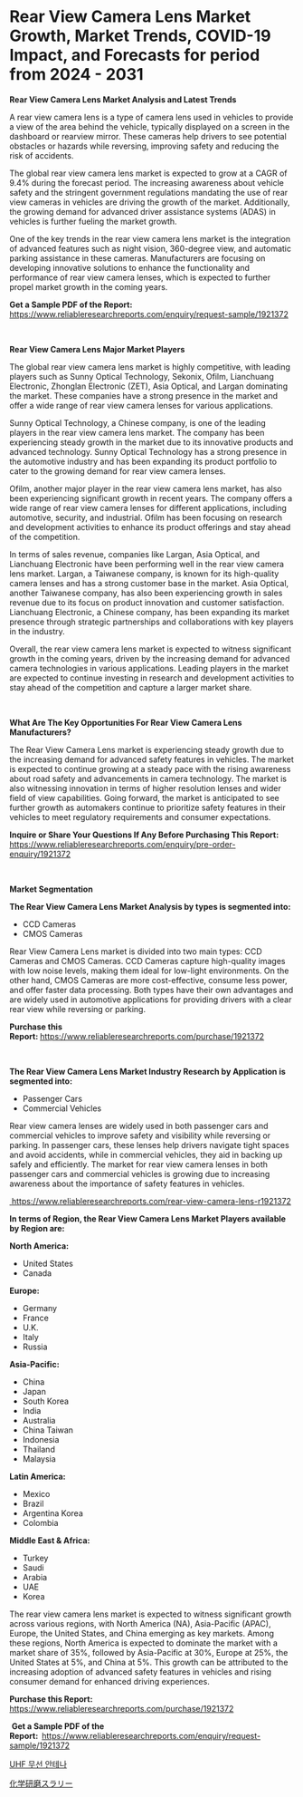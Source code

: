 <p><h1>Rear View Camera Lens Market Growth, Market Trends, COVID-19 Impact, and Forecasts for period from 2024 - 2031</h1></p><p><strong>Rear View Camera Lens Market Analysis and Latest Trends</strong></p>
<p><p>A rear view camera lens is a type of camera lens used in vehicles to provide a view of the area behind the vehicle, typically displayed on a screen in the dashboard or rearview mirror. These cameras help drivers to see potential obstacles or hazards while reversing, improving safety and reducing the risk of accidents.</p><p>The global rear view camera lens market is expected to grow at a CAGR of 9.4% during the forecast period. The increasing awareness about vehicle safety and the stringent government regulations mandating the use of rear view cameras in vehicles are driving the growth of the market. Additionally, the growing demand for advanced driver assistance systems (ADAS) in vehicles is further fueling the market growth.</p><p>One of the key trends in the rear view camera lens market is the integration of advanced features such as night vision, 360-degree view, and automatic parking assistance in these cameras. Manufacturers are focusing on developing innovative solutions to enhance the functionality and performance of rear view camera lenses, which is expected to further propel market growth in the coming years.</p></p>
<p><strong>Get a Sample PDF of the Report:&nbsp;</strong> <a href="https://www.reliableresearchreports.com/enquiry/request-sample/1921372">https://www.reliableresearchreports.com/enquiry/request-sample/1921372</a></p>
<p>&nbsp;</p>
<p><strong>Rear View Camera Lens Major Market Players</strong></p>
<p><p>The global rear view camera lens market is highly competitive, with leading players such as Sunny Optical Technology, Sekonix, Ofilm, Lianchuang Electronic, Zhonglan Electronic (ZET), Asia Optical, and Largan dominating the market. These companies have a strong presence in the market and offer a wide range of rear view camera lenses for various applications.</p><p>Sunny Optical Technology, a Chinese company, is one of the leading players in the rear view camera lens market. The company has been experiencing steady growth in the market due to its innovative products and advanced technology. Sunny Optical Technology has a strong presence in the automotive industry and has been expanding its product portfolio to cater to the growing demand for rear view camera lenses.</p><p>Ofilm, another major player in the rear view camera lens market, has also been experiencing significant growth in recent years. The company offers a wide range of rear view camera lenses for different applications, including automotive, security, and industrial. Ofilm has been focusing on research and development activities to enhance its product offerings and stay ahead of the competition.</p><p>In terms of sales revenue, companies like Largan, Asia Optical, and Lianchuang Electronic have been performing well in the rear view camera lens market. Largan, a Taiwanese company, is known for its high-quality camera lenses and has a strong customer base in the market. Asia Optical, another Taiwanese company, has also been experiencing growth in sales revenue due to its focus on product innovation and customer satisfaction. Lianchuang Electronic, a Chinese company, has been expanding its market presence through strategic partnerships and collaborations with key players in the industry.</p><p>Overall, the rear view camera lens market is expected to witness significant growth in the coming years, driven by the increasing demand for advanced camera technologies in various applications. Leading players in the market are expected to continue investing in research and development activities to stay ahead of the competition and capture a larger market share.</p></p>
<p>&nbsp;</p>
<p><strong>What Are The Key Opportunities For Rear View Camera Lens Manufacturers?</strong></p>
<p><p>The Rear View Camera Lens market is experiencing steady growth due to the increasing demand for advanced safety features in vehicles. The market is expected to continue growing at a steady pace with the rising awareness about road safety and advancements in camera technology. The market is also witnessing innovation in terms of higher resolution lenses and wider field of view capabilities. Going forward, the market is anticipated to see further growth as automakers continue to prioritize safety features in their vehicles to meet regulatory requirements and consumer expectations.</p></p>
<p><strong>Inquire or Share Your Questions If Any Before Purchasing This Report:</strong> <a href="https://www.reliableresearchreports.com/enquiry/pre-order-enquiry/1921372">https://www.reliableresearchreports.com/enquiry/pre-order-enquiry/1921372</a></p>
<p>&nbsp;</p>
<p><strong>Market Segmentation</strong></p>
<p><strong>The Rear View Camera Lens Market Analysis by types is segmented into:</strong></p>
<p><ul><li>CCD Cameras</li><li>CMOS Cameras</li></ul></p>
<p><p>Rear View Camera Lens market is divided into two main types: CCD Cameras and CMOS Cameras. CCD Cameras capture high-quality images with low noise levels, making them ideal for low-light environments. On the other hand, CMOS Cameras are more cost-effective, consume less power, and offer faster data processing. Both types have their own advantages and are widely used in automotive applications for providing drivers with a clear rear view while reversing or parking.</p></p>
<p><strong>Purchase this Report:&nbsp;</strong><a href="https://www.reliableresearchreports.com/purchase/1921372">https://www.reliableresearchreports.com/purchase/1921372</a></p>
<p>&nbsp;</p>
<p><strong>The Rear View Camera Lens Market Industry Research by Application is segmented into:</strong></p>
<p><ul><li>Passenger Cars</li><li>Commercial Vehicles</li></ul></p>
<p><p>Rear view camera lenses are widely used in both passenger cars and commercial vehicles to improve safety and visibility while reversing or parking. In passenger cars, these lenses help drivers navigate tight spaces and avoid accidents, while in commercial vehicles, they aid in backing up safely and efficiently. The market for rear view camera lenses in both passenger cars and commercial vehicles is growing due to increasing awareness about the importance of safety features in vehicles.</p></p>
<p><a href="https://www.reliableresearchreports.com/rear-view-camera-lens-r1921372">&nbsp;https://www.reliableresearchreports.com/rear-view-camera-lens-r1921372</a></p>
<p><strong>In terms of Region, the Rear View Camera Lens Market Players available by Region are:</strong></p>
<p>
    <p> <strong> North America: </strong>
        <ul>
            <li>United States</li>
            <li>Canada</li>
        </ul>
        </p> 
    <p> <strong> Europe: </strong>
        <ul>
            <li>Germany</li>
            <li>France</li>
            <li>U.K.</li>
            <li>Italy</li>
            <li>Russia</li>
        </ul>
        </p> 
    <p> <strong> Asia-Pacific: </strong>
        <ul>
            <li>China</li>
            <li>Japan</li>
            <li>South Korea</li>
            <li>India</li>
            <li>Australia</li>
            <li>China Taiwan</li>
            <li>Indonesia</li>
            <li>Thailand</li>
            <li>Malaysia</li>
        </ul>
        </p> 
    <p> <strong> Latin America: </strong>
        <ul>
            <li>Mexico</li>
            <li>Brazil</li>
            <li>Argentina Korea</li>
            <li>Colombia</li>
        </ul>
        </p> 
    <p> <strong> Middle East & Africa: </strong>
        <ul>
            <li>Turkey</li>
            <li>Saudi</li>
            <li>Arabia</li>
            <li>UAE</li>
            <li>Korea</li>
        </ul>
    </p>
    </p>
<p><p>The rear view camera lens market is expected to witness significant growth across various regions, with North America (NA), Asia-Pacific (APAC), Europe, the United States, and China emerging as key markets. Among these regions, North America is expected to dominate the market with a market share of 35%, followed by Asia-Pacific at 30%, Europe at 25%, the United States at 5%, and China at 5%. This growth can be attributed to the increasing adoption of advanced safety features in vehicles and rising consumer demand for enhanced driving experiences.</p></p>
<p><strong>Purchase this Report: </strong><a href="https://www.reliableresearchreports.com/purchase/1921372">https://www.reliableresearchreports.com/purchase/1921372</a></p>
<p>&nbsp;<strong>Get a Sample PDF of the Report:&nbsp;&nbsp;</strong><a href="https://www.reliableresearchreports.com/enquiry/request-sample/1921372">https://www.reliableresearchreports.com/enquiry/request-sample/1921372</a></p>
<p><strong></strong></p>
<p><p><a href="https://github.com/BrettWeberrt8767765/Market-Research-Report-List-2/blob/main/4751332113808.md">UHF 무선 안테나</a></p><p><a href="https://github.com/oqxogxyvqe90775/Market-Research-Report-List-2/blob/main/1127509121849.md">化学研磨スラリー</a></p></p>